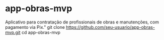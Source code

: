 # app-obras-mvp
Aplicativo para contratação de profissionais de obras e manutenções, com pagamento via Pix."
git clone https://github.com/seu-usuario/app-obras-mvp.git
cd app-obras-mvp
